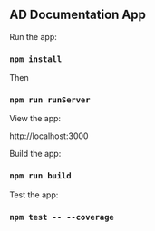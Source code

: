 ## AD Documentation App

Run the app:

### `npm install`

Then

### `npm run runServer`

View the app:

http://localhost:3000

Build the app:

### `npm run build`

Test the app:

### `npm test -- --coverage`
